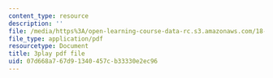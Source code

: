 ```yaml
---
content_type: resource
description: ''
file: /media/https%3A/open-learning-course-data-rc.s3.amazonaws.com/18-01sc-single-variable-calculus-fall-2010/07d668a767d91340457cb33330e2ec96_PNTnmH6jsRI.pdf
file_type: application/pdf
resourcetype: Document
title: 3play pdf file
uid: 07d668a7-67d9-1340-457c-b33330e2ec96
---
```

